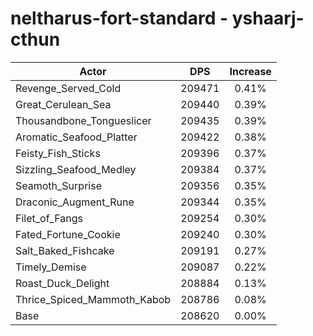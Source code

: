 # neltharus-fort-standard - yshaarj-cthun
| Actor | DPS | Increase |
|---|:---:|:---:|
|Revenge_Served_Cold|209471|0.41%|
|Great_Cerulean_Sea|209440|0.39%|
|Thousandbone_Tongueslicer|209435|0.39%|
|Aromatic_Seafood_Platter|209422|0.38%|
|Feisty_Fish_Sticks|209396|0.37%|
|Sizzling_Seafood_Medley|209384|0.37%|
|Seamoth_Surprise|209356|0.35%|
|Draconic_Augment_Rune|209344|0.35%|
|Filet_of_Fangs|209254|0.30%|
|Fated_Fortune_Cookie|209240|0.30%|
|Salt_Baked_Fishcake|209191|0.27%|
|Timely_Demise|209087|0.22%|
|Roast_Duck_Delight|208884|0.13%|
|Thrice_Spiced_Mammoth_Kabob|208786|0.08%|
|Base|208620|0.00%|
